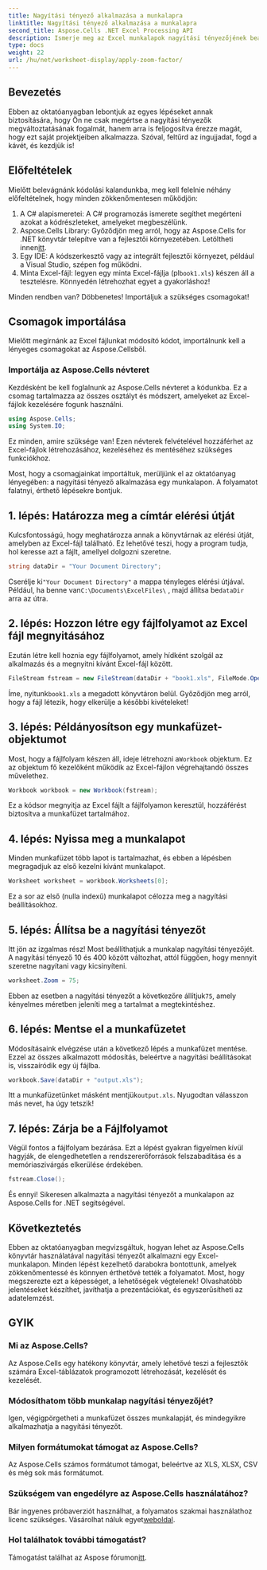 ```yaml
---
title: Nagyítási tényező alkalmazása a munkalapra
linktitle: Nagyítási tényező alkalmazása a munkalapra
second_title: Aspose.Cells .NET Excel Processing API
description: Ismerje meg az Excel munkalapok nagyítási tényezőjének beállítását az Aspose.Cells for .NET segítségével. Lépésről lépésre szóló útmutató a jobb olvashatóság és adatmegjelenítés érdekében.
type: docs
weight: 22
url: /hu/net/worksheet-display/apply-zoom-factor/
---
```

## Bevezetés

Ebben az oktatóanyagban lebontjuk az egyes lépéseket annak biztosítására, hogy Ön ne csak megértse a nagyítási tényezők megváltoztatásának fogalmát, hanem arra is feljogosítva érezze magát, hogy ezt saját projektjeiben alkalmazza. Szóval, feltűrd az ingujjadat, fogd a kávét, és kezdjük is!

## Előfeltételek

Mielőtt belevágnánk kódolási kalandunkba, meg kell felelnie néhány előfeltételnek, hogy minden zökkenőmentesen működjön:

1. A C# alapismeretei: A C# programozás ismerete segíthet megérteni azokat a kódrészleteket, amelyeket megbeszélünk.
2. Aspose.Cells Library: Győződjön meg arról, hogy az Aspose.Cells for .NET könyvtár telepítve van a fejlesztői környezetében. Letöltheti innen[itt](https://releases.aspose.com/cells/net/).
3. Egy IDE: A kódszerkesztő vagy az integrált fejlesztői környezet, például a Visual Studio, szépen fog működni.
4.  Minta Excel-fájl: legyen egy minta Excel-fájlja (pl`book1.xls`) készen áll a tesztelésre. Könnyedén létrehozhat egyet a gyakorláshoz!

Minden rendben van? Döbbenetes! Importáljuk a szükséges csomagokat!

## Csomagok importálása

Mielőtt megírnánk az Excel fájlunkat módosító kódot, importálnunk kell a lényeges csomagokat az Aspose.Cellsből. 

### Importálja az Aspose.Cells névteret

Kezdésként be kell foglalnunk az Aspose.Cells névteret a kódunkba. Ez a csomag tartalmazza az összes osztályt és módszert, amelyeket az Excel-fájlok kezelésére fogunk használni.

```csharp
using Aspose.Cells;
using System.IO;
```

Ez minden, amire szüksége van! Ezen névterek felvételével hozzáférhet az Excel-fájlok létrehozásához, kezeléséhez és mentéséhez szükséges funkciókhoz.

Most, hogy a csomagjainkat importáltuk, merüljünk el az oktatóanyag lényegében: a nagyítási tényező alkalmazása egy munkalapon. A folyamatot falatnyi, érthető lépésekre bontjuk.

## 1. lépés: Határozza meg a címtár elérési útját

Kulcsfontosságú, hogy meghatározza annak a könyvtárnak az elérési útját, amelyben az Excel-fájl található. Ez lehetővé teszi, hogy a program tudja, hol keresse azt a fájlt, amellyel dolgozni szeretne.

```csharp
string dataDir = "Your Document Directory";
```

 Cserélje ki`"Your Document Directory"` a mappa tényleges elérési útjával. Például, ha benne van`C:\Documents\ExcelFiles\` , majd állítsa be`dataDir` arra az útra.

## 2. lépés: Hozzon létre egy fájlfolyamot az Excel fájl megnyitásához

Ezután létre kell hoznia egy fájlfolyamot, amely hídként szolgál az alkalmazás és a megnyitni kívánt Excel-fájl között.

```csharp
FileStream fstream = new FileStream(dataDir + "book1.xls", FileMode.Open);
```

 Íme, nyitunk`book1.xls` a megadott könyvtáron belül. Győződjön meg arról, hogy a fájl létezik, hogy elkerülje a későbbi kivételeket!

## 3. lépés: Példányosítson egy munkafüzet-objektumot

 Most, hogy a fájlfolyam készen áll, ideje létrehozni a`Workbook` objektum. Ez az objektum fő kezelőként működik az Excel-fájlon végrehajtandó összes művelethez.

```csharp
Workbook workbook = new Workbook(fstream);
```

Ez a kódsor megnyitja az Excel fájlt a fájlfolyamon keresztül, hozzáférést biztosítva a munkafüzet tartalmához.

## 4. lépés: Nyissa meg a munkalapot

Minden munkafüzet több lapot is tartalmazhat, és ebben a lépésben megragadjuk az első kezelni kívánt munkalapot.

```csharp
Worksheet worksheet = workbook.Worksheets[0];
```

Ez a sor az első (nulla indexű) munkalapot célozza meg a nagyítási beállításokhoz.

## 5. lépés: Állítsa be a nagyítási tényezőt

Itt jön az izgalmas rész! Most beállíthatjuk a munkalap nagyítási tényezőjét. A nagyítási tényező 10 és 400 között változhat, attól függően, hogy mennyit szeretne nagyítani vagy kicsinyíteni.

```csharp
worksheet.Zoom = 75;
```

 Ebben az esetben a nagyítási tényezőt a következőre állítjuk`75`, amely kényelmes méretben jeleníti meg a tartalmat a megtekintéshez.

## 6. lépés: Mentse el a munkafüzetet

Módosításaink elvégzése után a következő lépés a munkafüzet mentése. Ezzel az összes alkalmazott módosítás, beleértve a nagyítási beállításokat is, visszaíródik egy új fájlba.

```csharp
workbook.Save(dataDir + "output.xls");
```

 Itt a munkafüzetünket másként mentjük`output.xls`. Nyugodtan válasszon más nevet, ha úgy tetszik!

## 7. lépés: Zárja be a Fájlfolyamot

Végül fontos a fájlfolyam bezárása. Ezt a lépést gyakran figyelmen kívül hagyják, de elengedhetetlen a rendszererőforrások felszabadítása és a memóriaszivárgás elkerülése érdekében.

```csharp
fstream.Close();
```

És ennyi! Sikeresen alkalmazta a nagyítási tényezőt a munkalapon az Aspose.Cells for .NET segítségével. 

## Következtetés

Ebben az oktatóanyagban megvizsgáltuk, hogyan lehet az Aspose.Cells könyvtár használatával nagyítási tényezőt alkalmazni egy Excel-munkalapon. Minden lépést kezelhető darabokra bontottunk, amelyek zökkenőmentessé és könnyen érthetővé tették a folyamatot. Most, hogy megszerezte ezt a képességet, a lehetőségek végtelenek! Olvashatóbb jelentéseket készíthet, javíthatja a prezentációkat, és egyszerűsítheti az adatelemzést.

## GYIK

### Mi az Aspose.Cells?  
Az Aspose.Cells egy hatékony könyvtár, amely lehetővé teszi a fejlesztők számára Excel-táblázatok programozott létrehozását, kezelését és kezelését.

### Módosíthatom több munkalap nagyítási tényezőjét?  
Igen, végigpörgetheti a munkafüzet összes munkalapját, és mindegyikre alkalmazhatja a nagyítási tényezőt.

### Milyen formátumokat támogat az Aspose.Cells?  
Az Aspose.Cells számos formátumot támogat, beleértve az XLS, XLSX, CSV és még sok más formátumot.

### Szükségem van engedélyre az Aspose.Cells használatához?  
 Bár ingyenes próbaverziót használhat, a folyamatos szakmai használathoz licenc szükséges. Vásárolhat náluk egyet[weboldal](https://purchase.aspose.com/buy).

### Hol találhatok további támogatást?  
 Támogatást találhat az Aspose fórumon[itt](https://forum.aspose.com/c/cells/9).

